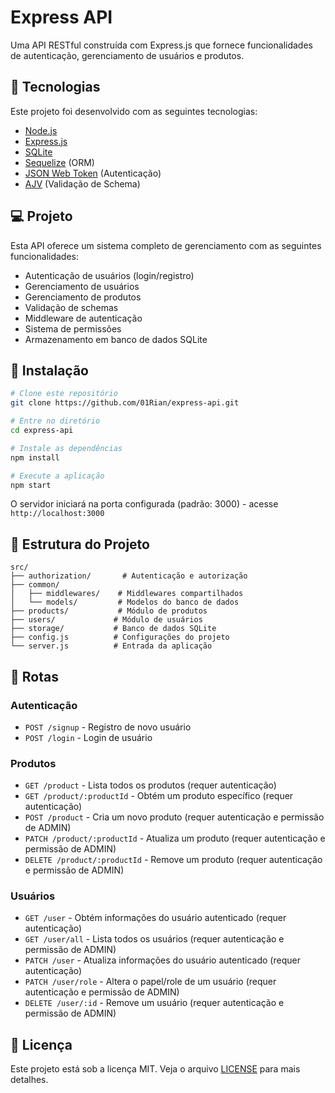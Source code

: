 # Express API

Uma API RESTful construída com Express.js que fornece funcionalidades de autenticação, gerenciamento de usuários e produtos.

## 🚀 Tecnologias

Este projeto foi desenvolvido com as seguintes tecnologias:

- [Node.js](https://nodejs.org/)
- [Express.js](https://expressjs.com/)
- [SQLite](https://www.sqlite.org/)
- [Sequelize](https://sequelize.org/) (ORM)
- [JSON Web Token](https://jwt.io/) (Autenticação)
- [AJV](https://ajv.js.org/) (Validação de Schema)

## 💻 Projeto

Esta API oferece um sistema completo de gerenciamento com as seguintes funcionalidades:

- Autenticação de usuários (login/registro)
- Gerenciamento de usuários
- Gerenciamento de produtos
- Validação de schemas
- Middleware de autenticação
- Sistema de permissões
- Armazenamento em banco de dados SQLite

## 🔧 Instalação

```bash
# Clone este repositório
git clone https://github.com/01Rian/express-api.git

# Entre no diretório
cd express-api

# Instale as dependências
npm install

# Execute a aplicação
npm start
```

O servidor iniciará na porta configurada (padrão: 3000) - acesse `http://localhost:3000`

## 📝 Estrutura do Projeto

```
src/
├── authorization/       # Autenticação e autorização
├── common/
│   ├── middlewares/    # Middlewares compartilhados
│   └── models/         # Modelos do banco de dados
├── products/           # Módulo de produtos
├── users/             # Módulo de usuários
├── storage/           # Banco de dados SQLite
├── config.js          # Configurações do projeto
└── server.js          # Entrada da aplicação
```

## 🔐 Rotas

### Autenticação
- `POST /signup` - Registro de novo usuário
- `POST /login` - Login de usuário

### Produtos
- `GET /product` - Lista todos os produtos (requer autenticação)
- `GET /product/:productId` - Obtém um produto específico (requer autenticação)
- `POST /product` - Cria um novo produto (requer autenticação e permissão de ADMIN)
- `PATCH /product/:productId` - Atualiza um produto (requer autenticação e permissão de ADMIN)
- `DELETE /product/:productId` - Remove um produto (requer autenticação e permissão de ADMIN)

### Usuários
- `GET /user` - Obtém informações do usuário autenticado (requer autenticação)
- `GET /user/all` - Lista todos os usuários (requer autenticação e permissão de ADMIN)
- `PATCH /user` - Atualiza informações do usuário autenticado (requer autenticação)
- `PATCH /user/role` - Altera o papel/role de um usuário (requer autenticação e permissão de ADMIN)
- `DELETE /user/:id` - Remove um usuário (requer autenticação e permissão de ADMIN)

## 📄 Licença

Este projeto está sob a licença MIT. Veja o arquivo [LICENSE](LICENSE) para mais detalhes. 